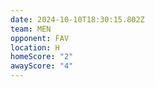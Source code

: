 ```yaml
---
date: 2024-10-10T18:30:15.802Z
team: MEN
opponent: FAV
location: H
homeScore: "2"
awayScore: "4"
---
```

